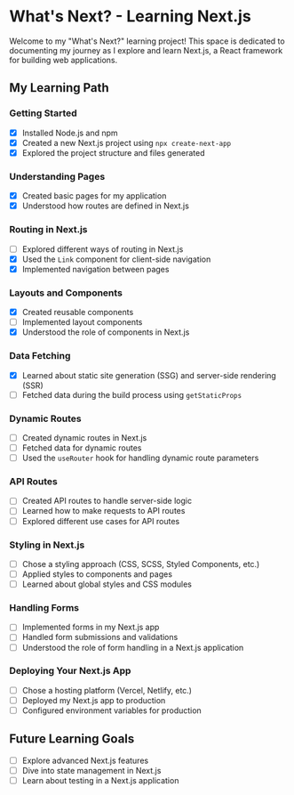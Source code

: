 # What's Next? - Learning Next.js

Welcome to my "What's Next?" learning project! This space is dedicated to documenting my journey as I explore and learn Next.js, a React framework for building web applications.

## My Learning Path

### Getting Started

- [x] Installed Node.js and npm
- [x] Created a new Next.js project using `npx create-next-app`
- [x] Explored the project structure and files generated

### Understanding Pages

- [x] Created basic pages for my application
- [x] Understood how routes are defined in Next.js

### Routing in Next.js

- [ ] Explored different ways of routing in Next.js
- [x] Used the `Link` component for client-side navigation
- [x] Implemented navigation between pages

### Layouts and Components

- [x] Created reusable components
- [ ] Implemented layout components
- [x] Understood the role of components in Next.js

### Data Fetching

- [x] Learned about static site generation (SSG) and server-side rendering (SSR)
- [ ] Fetched data during the build process using `getStaticProps`

### Dynamic Routes

- [ ] Created dynamic routes in Next.js
- [ ] Fetched data for dynamic routes
- [ ] Used the `useRouter` hook for handling dynamic route parameters

### API Routes

- [ ] Created API routes to handle server-side logic
- [ ] Learned how to make requests to API routes
- [ ] Explored different use cases for API routes

### Styling in Next.js

- [ ] Chose a styling approach (CSS, SCSS, Styled Components, etc.)
- [ ] Applied styles to components and pages
- [ ] Learned about global styles and CSS modules

### Handling Forms

- [ ] Implemented forms in my Next.js app
- [ ] Handled form submissions and validations
- [ ] Understood the role of form handling in a Next.js application

### Deploying Your Next.js App

- [ ] Chose a hosting platform (Vercel, Netlify, etc.)
- [ ] Deployed my Next.js app to production
- [ ] Configured environment variables for production

## Future Learning Goals

- [ ] Explore advanced Next.js features
- [ ] Dive into state management in Next.js
- [ ] Learn about testing in a Next.js application
